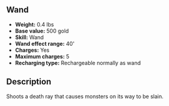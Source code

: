 ## Wand
- **Weight:** 0.4 lbs
- **Base value:** 500 gold
- **Skill:** Wand
- **Wand effect range:** 40'
- **Charges:** Yes
- **Maximum charges:** 5
- **Recharging type:** Rechargeable normally as wand

## Description

Shoots a death ray that causes monsters on its way to be slain.
